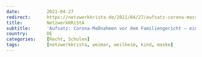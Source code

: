 ```yaml
---
date:          2021-04-27
redirect:      https://netzwerkkrista.de/2021/04/27/aufsatz-corona-massnahmen-vor-dem-familiengericht-eine-ungewoehnliche-entwicklung/
title:         NetzwerkKRiStA
subtitle:      'Aufsatz: Corona-Maßnahmen vor dem Familiengericht – eine ungewöhnliche Entwicklung'
country:       DE
categories:    [Recht, Schulen]
tags:          [netzwerkkrista, weimar, weilheim, kind, maske]
---
```

